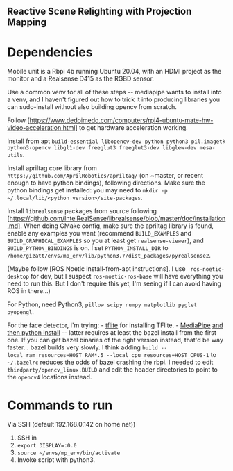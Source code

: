 Reactive Scene Relighting with Projection Mapping
-------------------------------------

# Dependencies

Mobile unit is a Rbpi 4b running Ubuntu 20.04, with an HDMI project
as the monitor and a Realsense D415 as the RGBD sensor.

Use a common venv for all of these steps -- mediapipe wants to install into a venv,
and I haven't figured out how to trick it into producing libraries you can sudo-install
without also building opencv from scratch.

Follow [https://www.dedoimedo.com/computers/rpi4-ubuntu-mate-hw-video-acceleration.html] to get hardware acceleration working.

Install from apt `build-essential libopencv-dev python python3 pil.imagetk python3-opencv libgl1-dev freeglut3 freeglut3-dev libglew-dev mesa-utils`.

Install apriltag core library from `https://github.com/AprilRobotics/apriltag/` (on ~master, or recent enough to have python bindings), following directions. Make sure the python bindings get installed: you may need to `mkdir -p ~/.local/lib/<python version>/site-packages`.

Install `librealsense` packages from source following  [https://github.com/IntelRealSense/librealsense/blob/master/doc/installation.md]. When doing CMake config, make sure the apriltag library is found, enable any examples you want (recommend `BUILD_EXAMPLES` and `BUILD_GRAPHICAL_EXAMPLES` so you at least get `realsense-viewer`), and `BUILD_PYTHON_BINDINGS` is on. I set `PYTHON_INSTALL_DIR` to `/home/gizatt/envs/mp_env/lib/python3.7/dist_packages/pyrealsense2`.

(Maybe follow [ROS Noetic install-from-apt instructions]. I use ` ros-noetic-desktop` for dev, but I suspect `ros-noetic-ros-base` will have everything you need to run this. But I don't require this yet, I'm seeing if I can avoid having ROS in there...)

For Python, need Python3, `pillow scipy numpy matplotlib pyglet pyopengl`.

For the face detector, I'm trying:
    - [tflite](https://www.tensorflow.org/lite/guide/python) for installing TFlite.
    - [MediaPipe](https://google.github.io/mediapipe/getting_started/install.html) [and then python install](https://google.github.io/mediapipe/getting_started/python.html) -- latter requires at least the bazel install from the first one. If you can get bazel binaries of the right version instead, that'd be way faster... bazel builds very slowly. I think adding `build --local_ram_resources=HOST_RAM*.5 --local_cpu_resources=HOST_CPUS-1` to `~/.bazelrc` reduces the odds of bazel crashing the rbpi. I needed to edit `thirdparty/opencv_linux.BUILD` and edit the header directories to point to the `opencv4` locations instead.

# Commands to run

Via SSH (default 192.168.0.142 on home net))
1) SSH in
2) `export DISPLAY=:0.0`
3) `source ~/envs/mp_env/bin/activate`
4) Invoke script with python3.

